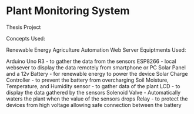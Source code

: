 # Plant Monitoring System
Thesis Project

Concepts Used:

Renewable Energy
Agriculture
Automation
Web Server
Equiptments Used:

Arduino Uno R3 - to gather the data from the sensors
ESP8266 - local websever to display the data remotely from smartphone or PC
Solar Panel and a 12v Battery - for renewable energy to power the device
Solar Charge Controller - to prevent the battery from overcharging
Soil Moisture, Temperature, and Humidity sensor - to gather data of the plant
LCD - to display the data gathered by the sensors
Solenoid Valve - Automatically waters the plant when the value of the sensors drops
Relay - to protect the devices from high voltage allowing safe connection between the battery
